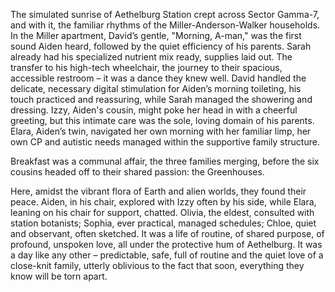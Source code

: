 The simulated sunrise of Aethelburg Station crept across Sector Gamma-7, and with it, the familiar rhythms of the Miller-Anderson-Walker households. In the Miller apartment, David’s gentle, "Morning, A-man," was the first sound Aiden heard, followed by the quiet efficiency of his parents. Sarah already had his specialized nutrient mix ready, supplies laid out. The transfer to his high-tech wheelchair, the journey to their spacious, accessible restroom – it was a dance they knew well. David handled the delicate, necessary digital stimulation for Aiden’s morning toileting, his touch practiced and reassuring, while Sarah managed the showering and dressing. Izzy, Aiden's cousin, might poke her head in with a cheerful greeting, but this intimate care was the sole, loving domain of his parents. Elara, Aiden’s twin, navigated her own morning with her familiar limp, her own CP and autistic needs managed within the supportive family structure.

Breakfast was a communal affair, the three families merging, before the six cousins headed off to their shared passion: the Greenhouses.

Here, amidst the vibrant flora of Earth and alien worlds, they found their peace. Aiden, in his chair, explored with Izzy often by his side, while Elara, leaning on his chair for support, chatted. Olivia, the eldest, consulted with station botanists; Sophia, ever practical, managed schedules; Chloe, quiet and observant, often sketched. It was a life of routine, of shared purpose, of profound, unspoken love, all under the protective hum of Aethelburg. It was a day like any other – predictable, safe, full of routine and the quiet love of a close-knit family, utterly oblivious to the fact that soon, everything they know will be torn apart.